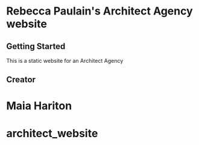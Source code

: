 # Rebecca Paulain's Architect Agency website


## Getting Started

This is a static website for an Architect Agency

## Creator

Maia Hariton 
=======
# architect_website

